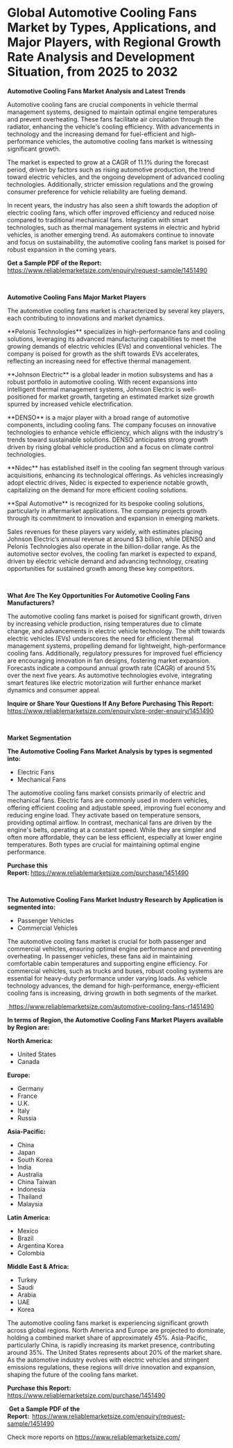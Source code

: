 <p><h1>Global Automotive Cooling Fans Market by Types, Applications, and Major Players, with Regional Growth Rate Analysis and Development Situation, from 2025 to 2032</h1></p><p><strong>Automotive Cooling Fans Market Analysis and Latest Trends</strong></p>
<p><p>Automotive cooling fans are crucial components in vehicle thermal management systems, designed to maintain optimal engine temperatures and prevent overheating. These fans facilitate air circulation through the radiator, enhancing the vehicle's cooling efficiency. With advancements in technology and the increasing demand for fuel-efficient and high-performance vehicles, the automotive cooling fans market is witnessing significant growth.</p><p>The market is expected to grow at a CAGR of 11.1% during the forecast period, driven by factors such as rising automotive production, the trend toward electric vehicles, and the ongoing development of advanced cooling technologies. Additionally, stricter emission regulations and the growing consumer preference for vehicle reliability are fueling demand. </p><p>In recent years, the industry has also seen a shift towards the adoption of electric cooling fans, which offer improved efficiency and reduced noise compared to traditional mechanical fans. Integration with smart technologies, such as thermal management systems in electric and hybrid vehicles, is another emerging trend. As automakers continue to innovate and focus on sustainability, the automotive cooling fans market is poised for robust expansion in the coming years.</p></p>
<p><strong>Get a Sample PDF of the Report:&nbsp;</strong> <a href="https://www.reliablemarketsize.com/enquiry/request-sample/1451490?utm_campaign=3348&utm_medium=2&utm_source=Github&utm_content=ia&utm_term=30032025&utm_id=automotive-cooling-fans">https://www.reliablemarketsize.com/enquiry/request-sample/1451490</a></p>
<p>&nbsp;</p>
<p><strong>Automotive Cooling Fans Major Market Players</strong></p>
<p><p>The automotive cooling fans market is characterized by several key players, each contributing to innovations and market dynamics. </p><p>**Pelonis Technologies** specializes in high-performance fans and cooling solutions, leveraging its advanced manufacturing capabilities to meet the growing demands of electric vehicles (EVs) and conventional vehicles. The company is poised for growth as the shift towards EVs accelerates, reflecting an increasing need for effective thermal management.</p><p>**Johnson Electric** is a global leader in motion subsystems and has a robust portfolio in automotive cooling. With recent expansions into intelligent thermal management systems, Johnson Electric is well-positioned for market growth, targeting an estimated market size growth spurred by increased vehicle electrification.</p><p>**DENSO** is a major player with a broad range of automotive components, including cooling fans. The company focuses on innovative technologies to enhance vehicle efficiency, which aligns with the industry's trends toward sustainable solutions. DENSO anticipates strong growth driven by rising global vehicle production and a focus on climate control technologies.</p><p>**Nidec** has established itself in the cooling fan segment through various acquisitions, enhancing its technological offerings. As vehicles increasingly adopt electric drives, Nidec is expected to experience notable growth, capitalizing on the demand for more efficient cooling solutions. </p><p>**Spal Automotive** is recognized for its bespoke cooling solutions, particularly in aftermarket applications. The company projects growth through its commitment to innovation and expansion in emerging markets.</p><p>Sales revenues for these players vary widely, with estimates placing Johnson Electric’s annual revenue at around $3 billion, while DENSO and Pelonis Technologies also operate in the billion-dollar range. As the automotive sector evolves, the cooling fan market is expected to expand, driven by electric vehicle demand and advancing technology, creating opportunities for sustained growth among these key competitors.</p></p>
<p>&nbsp;</p>
<p><strong>What Are The Key Opportunities For Automotive Cooling Fans Manufacturers?</strong></p>
<p><p>The automotive cooling fans market is poised for significant growth, driven by increasing vehicle production, rising temperatures due to climate change, and advancements in electric vehicle technology. The shift towards electric vehicles (EVs) underscores the need for efficient thermal management systems, propelling demand for lightweight, high-performance cooling fans. Additionally, regulatory pressures for improved fuel efficiency are encouraging innovation in fan designs, fostering market expansion. Forecasts indicate a compound annual growth rate (CAGR) of around 5% over the next five years. As automotive technologies evolve, integrating smart features like electric motorization will further enhance market dynamics and consumer appeal.</p></p>
<p><strong>Inquire or Share Your Questions If Any Before Purchasing This Report:</strong> <a href="https://www.reliablemarketsize.com/enquiry/pre-order-enquiry/1451490?utm_campaign=3348&utm_medium=2&utm_source=Github&utm_content=ia&utm_term=30032025&utm_id=automotive-cooling-fans">https://www.reliablemarketsize.com/enquiry/pre-order-enquiry/1451490</a></p>
<p>&nbsp;</p>
<p><strong>Market Segmentation</strong></p>
<p><strong>The Automotive Cooling Fans Market Analysis by types is segmented into:</strong></p>
<p><ul><li>Electric Fans</li><li>Mechanical Fans</li></ul></p>
<p><p>The automotive cooling fans market consists primarily of electric and mechanical fans. Electric fans are commonly used in modern vehicles, offering efficient cooling and adjustable speed, improving fuel economy and reducing engine load. They activate based on temperature sensors, providing optimal airflow. In contrast, mechanical fans are driven by the engine's belts, operating at a constant speed. While they are simpler and often more affordable, they can be less efficient, especially at lower engine temperatures. Both types are crucial for maintaining optimal engine performance.</p></p>
<p><strong>Purchase this Report:&nbsp;</strong><a href="https://www.reliablemarketsize.com/purchase/1451490?utm_campaign=3348&utm_medium=2&utm_source=Github&utm_content=ia&utm_term=30032025&utm_id=automotive-cooling-fans">https://www.reliablemarketsize.com/purchase/1451490</a></p>
<p>&nbsp;</p>
<p><strong>The Automotive Cooling Fans Market Industry Research by Application is segmented into:</strong></p>
<p><ul><li>Passenger Vehicles</li><li>Commercial Vehicles</li></ul></p>
<p><p>The automotive cooling fans market is crucial for both passenger and commercial vehicles, ensuring optimal engine performance and preventing overheating. In passenger vehicles, these fans aid in maintaining comfortable cabin temperatures and supporting engine efficiency. For commercial vehicles, such as trucks and buses, robust cooling systems are essential for heavy-duty performance under varying loads. As vehicle technology advances, the demand for high-performance, energy-efficient cooling fans is increasing, driving growth in both segments of the market.</p></p>
<p><a href="https://www.reliablemarketsize.com/automotive-cooling-fans-r1451490?utm_campaign=3348&utm_medium=2&utm_source=Github&utm_content=ia&utm_term=30032025&utm_id=automotive-cooling-fans">&nbsp;https://www.reliablemarketsize.com/automotive-cooling-fans-r1451490</a></p>
<p><strong>In terms of Region, the Automotive Cooling Fans Market Players available by Region are:</strong></p>
<p>
    <p> <strong> North America: </strong>
        <ul>
            <li>United States</li>
            <li>Canada</li>
        </ul>
        </p> 
    <p> <strong> Europe: </strong>
        <ul>
            <li>Germany</li>
            <li>France</li>
            <li>U.K.</li>
            <li>Italy</li>
            <li>Russia</li>
        </ul>
        </p> 
    <p> <strong> Asia-Pacific: </strong>
        <ul>
            <li>China</li>
            <li>Japan</li>
            <li>South Korea</li>
            <li>India</li>
            <li>Australia</li>
            <li>China Taiwan</li>
            <li>Indonesia</li>
            <li>Thailand</li>
            <li>Malaysia</li>
        </ul>
        </p> 
    <p> <strong> Latin America: </strong>
        <ul>
            <li>Mexico</li>
            <li>Brazil</li>
            <li>Argentina Korea</li>
            <li>Colombia</li>
        </ul>
        </p> 
    <p> <strong> Middle East & Africa: </strong>
        <ul>
            <li>Turkey</li>
            <li>Saudi</li>
            <li>Arabia</li>
            <li>UAE</li>
            <li>Korea</li>
        </ul>
    </p>
    </p>
<p><p>The automotive cooling fans market is experiencing significant growth across global regions. North America and Europe are projected to dominate, holding a combined market share of approximately 45%. Asia-Pacific, particularly China, is rapidly increasing its market presence, contributing around 35%. The United States represents about 20% of the market share. As the automotive industry evolves with electric vehicles and stringent emissions regulations, these regions will drive innovation and expansion, shaping the future of the cooling fans market.</p></p>
<p><strong>Purchase this Report: </strong><a href="https://www.reliablemarketsize.com/purchase/1451490?utm_campaign=3348&utm_medium=2&utm_source=Github&utm_content=ia&utm_term=30032025&utm_id=automotive-cooling-fans">https://www.reliablemarketsize.com/purchase/1451490</a></p>
<p>&nbsp;<strong>Get a Sample PDF of the Report:&nbsp;&nbsp;</strong><a href="https://www.reliablemarketsize.com/enquiry/request-sample/1451490?utm_campaign=3348&utm_medium=2&utm_source=Github&utm_content=ia&utm_term=30032025&utm_id=automotive-cooling-fans">https://www.reliablemarketsize.com/enquiry/request-sample/1451490</a></p>
<p><strong></strong></p>
<p>Check more reports on <a href="https://www.reliablemarketsize.com/?utm_campaign=3348&utm_medium=2&utm_source=Github&utm_content=ia&utm_term=30032025&utm_id=automotive-cooling-fans">https://www.reliablemarketsize.com/</a></p>